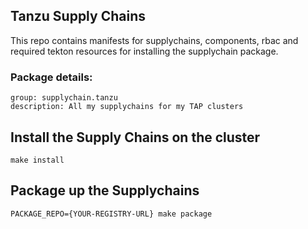 ## Tanzu Supply Chains

This repo contains manifests for supplychains, components, rbac and required tekton resources for installing the supplychain package.

### Package details:
```
group: supplychain.tanzu
description: All my supplychains for my TAP clusters
```

## Install the Supply Chains on the cluster
```
make install
```

## Package up the Supplychains
```
PACKAGE_REPO={YOUR-REGISTRY-URL} make package
```
